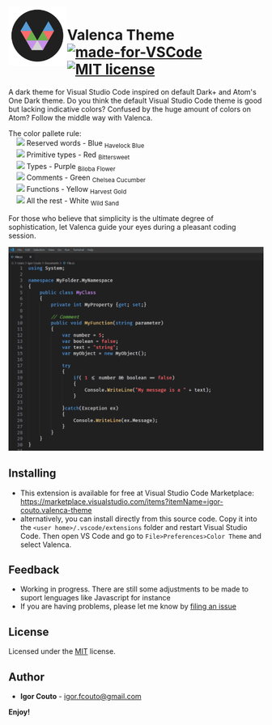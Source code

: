  <img align="left" width="116" height="116" src="icon.png" />
 
 # Valenca Theme [![made-for-VSCode](https://img.shields.io/badge/Made%20for-VSCode-1f425f.svg)](https://code.visualstudio.com/) [![MIT license](https://img.shields.io/badge/License-MIT-blue.svg)](https://github.com/igor-couto/vscode-valenca-theme/blob/master/LICENSE)
 
A dark theme for Visual Studio Code inspired on default Dark+ and Atom's One Dark theme. Do you think the default Visual Studio Code theme is good but lacking indicative colors? Confused by the huge amount of colors on Atom? Follow the middle way with Valenca.

The color pallete rule:<br>
&nbsp;&nbsp;&nbsp;&nbsp;![](https://via.placeholder.com/15/569CD6/000000?text=+) Reserved words - Blue <sub>Havelock Blue</sub><br>
&nbsp;&nbsp;&nbsp;&nbsp;![](https://via.placeholder.com/15/FF6B6B/000000?text=+) Primitive types - Red <sub>Bittersweet</sub><br>
&nbsp;&nbsp;&nbsp;&nbsp;![](https://via.placeholder.com/15/C792EA/000000?text=+) Types - Purple <sub>Biloba Flower</sub><br>
&nbsp;&nbsp;&nbsp;&nbsp;![](https://via.placeholder.com/15/6CB04D/000000?text=+) Comments - Green <sub>Chelsea Cucumber</sub><br>
&nbsp;&nbsp;&nbsp;&nbsp;![](https://via.placeholder.com/15/E5C07B/000000?text=+) Functions - Yellow <sub>Harvest Gold</sub><br>
&nbsp;&nbsp;&nbsp;&nbsp;![](https://via.placeholder.com/15/F5F5F5/000000?text=+) All the rest - White <sub>Wild Sand</sub><br>

For those who believe that simplicity is the ultimate degree of sophistication, let Valenca guide your eyes during a pleasant coding session.

![](preview.png)

## Installing
* This extension is available for free at Visual Studio Code Marketplace: https://marketplace.visualstudio.com/items?itemName=igor-couto.valenca-theme
* alternatively, you can install directly from this source code. Copy it into the `<user home>/.vscode/extensions` folder and restart Visual Studio Code. Then open VS Code and go to `File>Preferences>Color Theme` and select Valenca.

## Feedback

* Working in progress. There are still some adjustments to be made to suport lenguages like Javascript for instance
* If you are having problems, please let me know by [filing an issue](https://github.com/igor-couto/vscode-valenca-theme/issues)

## License

Licensed under the [MIT](LICENSE) license.

## Author


* **Igor Couto** - [igor.fcouto@gmail.com](mailto:igor.fcouto@gmail.com)


**Enjoy!**
